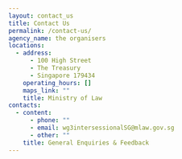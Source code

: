 ```yaml
---
layout: contact_us
title: Contact Us
permalink: /contact-us/
agency_name: the organisers
locations:
  - address:
      - 100 High Street
      - The Treasury
      - Singapore 179434
    operating_hours: []
    maps_link: ""
    title: Ministry of Law
contacts:
  - content:
      - phone: ""
      - email: wg3intersessionalSG@mlaw.gov.sg
      - other: ""
    title: General Enquiries & Feedback
---
```

